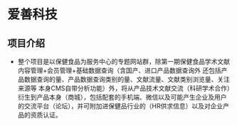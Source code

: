 爱善科技
===
项目介绍
-
* 整个项目是以保健食品为服务中心的专题网站群，除第一期保健食品学术文献内容管理+会员管理+基础数据查询（含国产、进口产品数据查询外 还包括产品数据查询的量、产品数据查询类别的量、文献流量、文献类别浏览量、关注来源等 本身CMS自带分析功能）外，将从产品技术文献交流（科研学术合作）衍生到产品本身（商城），包括配套的手机端、微信以及可能产生企业及用户的交流平台（论坛），并可附加进保健品行业的（HR供求信息）以及对企业产品的资质认证。
